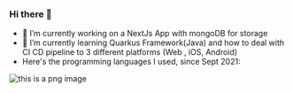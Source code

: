 ### Hi there 👋

<!--
**buninadev/buninadev** is a ✨ _special_ ✨ repository because its `README.md` (this file) appears on your GitHub profile.

Here are some ideas to get you started:


- 👯 I’m looking to collaborate on ...
- 🤔 I’m looking for help with ...
- 💬 Ask me about ...
- 📫 How to reach me: ...
- 😄 Pronouns: ...
- ⚡ Fun fact: ...
-->
- 🔭 I’m currently working on a NextJs App with mongoDB for storage
- 🌱 I’m currently learning Quarkus Framework(Java) and how to deal with CI CD pipeline to 3 different platforms (Web , iOS, Android)
- Here's the programming languages I used, since Sept 2021:
    
![this is a png image](https://wakatime.com/share/@b61f4deb-4007-42f5-86e1-f169b4d3cbee/b2c3faf0-4230-4c98-b91d-6688325f3384.png)
